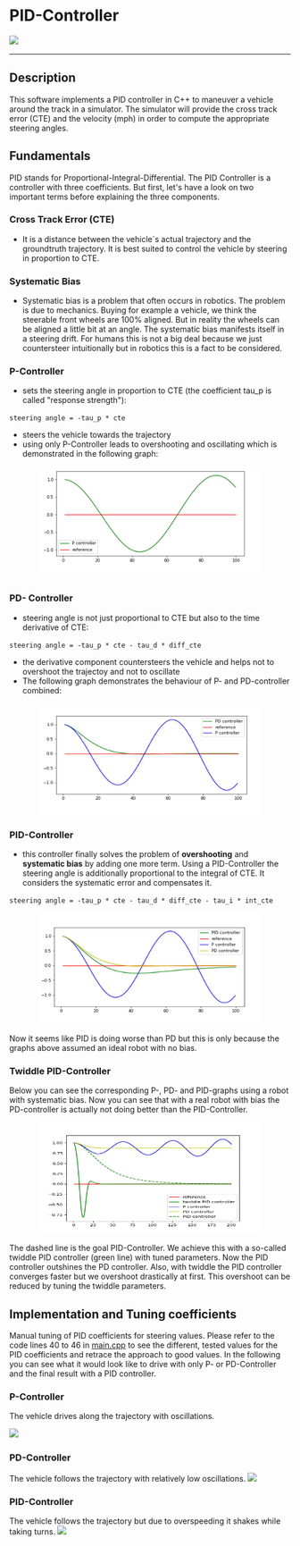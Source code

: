 # PID-Controller

![](readme_data/pid.gif)

---
## Description
This software implements a PID controller in C++ to maneuver a vehicle around the track in a simulator. The simulator will provide the cross track error (CTE) and the velocity (mph) in order to compute the appropriate steering angles.



## Fundamentals
PID stands for Proportional-Integral-Differential. The PID Controller is a controller with three coefficients. But first, let's have a look on two important terms before explaining the three components.

### Cross Track Error (CTE)
 * It is a distance between the vehicle´s actual trajectory and the groundtruth trajectory. It is best suited to control the vehicle by steering in proportion to CTE.
 
### Systematic Bias
* Systematic bias is a problem that often occurs in robotics. The problem is due to mechanics. Buying for example a vehicle, we think the steerable front wheels are 100% aligned. But in reality the wheels can be aligned a little bit at an angle. The systematic bias manifests itself in a steering drift. For humans this is not a big deal because we just countersteer intuitionally but in robotics this is a fact to be considered. 
 
### P-Controller 
* sets the steering angle in proportion to CTE (the coefficient tau_p is called "response strength"):

`steering angle = -tau_p * cte`

* steers the vehicle towards the trajectory
* using only P-Controller leads to overshooting and oscillating which is demonstrated in the following graph:

<p align="center">
  <img width="400" height="200" src="readme_data/p.png">
</p>

### PD- Controller 
* steering angle is not just proportional to CTE but also to the time derivative of CTE:

`steering angle = -tau_p * cte - tau_d * diff_cte`

* the derivative component countersteers the vehicle and helps not to overshoot the trajectoy and not to oscillate
* The following graph demonstrates the behaviour of P- and PD-controller combined:

<p align="center">
  <img width="400" height="200" src="readme_data/pd.png">
</p>

### PID-Controller
* this controller finally solves the problem of **overshooting** and **systematic bias** by adding one more term. Using a PID-Controller the steering angle is additionally proportional to the integral of CTE. It considers the systematic error and compensates it.

`steering angle = -tau_p * cte - tau_d * diff_cte - tau_i * int_cte`

<p align="center">
  <img width="400" height="200" src="readme_data/pid.png">
</p>

Now it seems like PID is doing worse than PD but this is only because the graphs above assumed an ideal robot with no bias. 

### Twiddle PID-Controller
Below you can see the corresponding P-, PD-  and PID-graphs using a robot with systematic bias. Now you can see that with a real robot with bias the PD-controller is actually not doing better than the PID-Controller.

<p align="center">
  <img width="400" height="200" src="readme_data/twiddle.png">
</p>

The dashed line is the goal PID-Controller. We achieve this with a so-called twiddle PID controller (green line) with tuned parameters.
Now the PID controller outshines the PD controller. Also, with twiddle the PID controller converges faster but we overshoot drastically at first. This overshoot can be reduced by tuning the twiddle parameters.



## Implementation and Tuning coefficients
Manual tuning of PID coefficients for steering values.
Please refer to the code lines 40 to 46 in [main.cpp](src/main.cpp) to see the different, tested values for the PID coefficients and retrace the approach to good values. In the following you can see what it would look like to drive with only P- or PD-Controller and the final result with a PID controller.

### P-Controller
The vehicle drives along the trajectory with oscillations.

![](readme_data/p.gif)

### PD-Controller
The vehicle follows the trajectory with relatively low oscillations.
![](readme_data/pd.gif)

### PID-Controller 
The vehicle follows the trajectory but due to overspeeding it shakes while taking turns.
![](readme_data/pid.gif)
